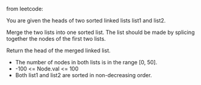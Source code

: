from leetcode:

You are given the heads of two sorted linked lists list1 and list2.

Merge the two lists into one sorted list. The list should be made by splicing together the nodes of the first two lists.

Return the head of the merged linked list.


-    The number of nodes in both lists is in the range [0, 50].
-    -100 <= Node.val <= 100
-    Both list1 and list2 are sorted in non-decreasing order.
